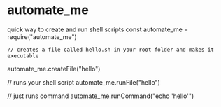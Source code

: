 # automate_me

quick way to create and run shell scripts 
const automate_me = require("automate_me")

    // creates a file called hello.sh in your root folder and makes it executable
automate_me.createFile("hello")

// runs your shell script
automate_me.runFile("hello")

// just runs command
automate_me.runCommand("echo 'hello'")